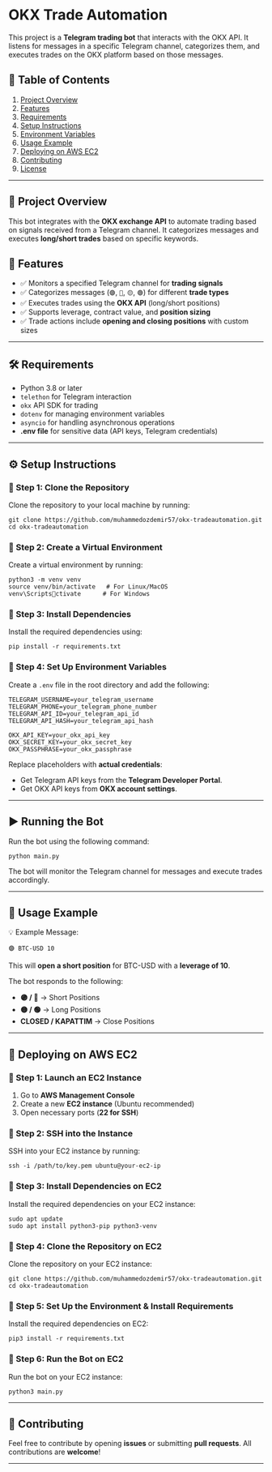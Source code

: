 
# OKX Trade Automation

This project is a **Telegram trading bot** that interacts with the OKX API. It listens for messages in a specific Telegram channel, categorizes them, and executes trades on the OKX platform based on those messages.

## 📌 Table of Contents
1. [Project Overview](#project-overview)
2. [Features](#features)
3. [Requirements](#requirements)
4. [Setup Instructions](#setup-instructions)
5. [Environment Variables](#environment-variables)
6. [Usage Example](#usage-example)
7. [Deploying on AWS EC2](#deploying-on-aws-ec2)
8. [Contributing](#contributing)
9. [License](#license)

---

## 📌 Project Overview
This bot integrates with the **OKX exchange API** to automate trading based on signals received from a Telegram channel. It categorizes messages and executes **long/short trades** based on specific keywords.

## 🎯 Features
- ✅ Monitors a specified Telegram channel for **trading signals**  
- ✅ Categorizes messages (`🟣`, `🔴`, `🟡`, `🟢`) for different **trade types**  
- ✅ Executes trades using the **OKX API** (long/short positions)  
- ✅ Supports leverage, contract value, and **position sizing**  
- ✅ Trade actions include **opening and closing positions** with custom sizes  

---

## 🛠 Requirements
- Python 3.8 or later  
- `telethon` for Telegram interaction  
- `okx` API SDK for trading  
- `dotenv` for managing environment variables  
- `asyncio` for handling asynchronous operations  
- **.env file** for sensitive data (API keys, Telegram credentials)  

---

## ⚙️ Setup Instructions

### 📌 Step 1: Clone the Repository
Clone the repository to your local machine by running:

```
git clone https://github.com/muhammedozdemir57/okx-tradeautomation.git
cd okx-tradeautomation
```

### 📌 Step 2: Create a Virtual Environment
Create a virtual environment by running:

```
python3 -m venv venv
source venv/bin/activate   # For Linux/MacOS
venv\Scriptsctivate      # For Windows
```

### 📌 Step 3: Install Dependencies
Install the required dependencies using:

```
pip install -r requirements.txt
```

### 📌 Step 4: Set Up Environment Variables
Create a `.env` file in the root directory and add the following:

```
TELEGRAM_USERNAME=your_telegram_username
TELEGRAM_PHONE=your_telegram_phone_number
TELEGRAM_API_ID=your_telegram_api_id
TELEGRAM_API_HASH=your_telegram_api_hash

OKX_API_KEY=your_okx_api_key
OKX_SECRET_KEY=your_okx_secret_key
OKX_PASSPHRASE=your_okx_passphrase
```

Replace placeholders with **actual credentials**:
- Get Telegram API keys from the **Telegram Developer Portal**.
- Get OKX API keys from **OKX account settings**.

---

## ▶️ Running the Bot
Run the bot using the following command:

```
python main.py
```

The bot will monitor the Telegram channel for messages and execute trades accordingly.

---

## 📌 Usage Example

💡 Example Message:

```
🟣 BTC-USD 10
```

This will **open a short position** for BTC-USD with a **leverage of 10**.

The bot responds to the following:
- **🟣 / 🔴** → Short Positions  
- **🟡 / 🟢** → Long Positions  
- **CLOSED / KAPATTIM** → Close Positions  

---

## 🚀 Deploying on AWS EC2

### 📌 Step 1: Launch an EC2 Instance
1. Go to **AWS Management Console**  
2. Create a new **EC2 instance** (Ubuntu recommended)  
3. Open necessary ports (**22 for SSH**)  

### 📌 Step 2: SSH into the Instance
SSH into your EC2 instance by running:

```
ssh -i /path/to/key.pem ubuntu@your-ec2-ip
```

### 📌 Step 3: Install Dependencies on EC2
Install the required dependencies on your EC2 instance:

```
sudo apt update
sudo apt install python3-pip python3-venv
```

### 📌 Step 4: Clone the Repository on EC2
Clone the repository on your EC2 instance:

```
git clone https://github.com/muhammedozdemir57/okx-tradeautomation.git
cd okx-tradeautomation
```

### 📌 Step 5: Set Up the Environment & Install Requirements
Install the required dependencies on EC2:

```
pip3 install -r requirements.txt
```

### 📌 Step 6: Run the Bot on EC2
Run the bot on your EC2 instance:

```
python3 main.py
```

---

## 🤝 Contributing
Feel free to contribute by opening **issues** or submitting **pull requests**. All contributions are **welcome**!

---
